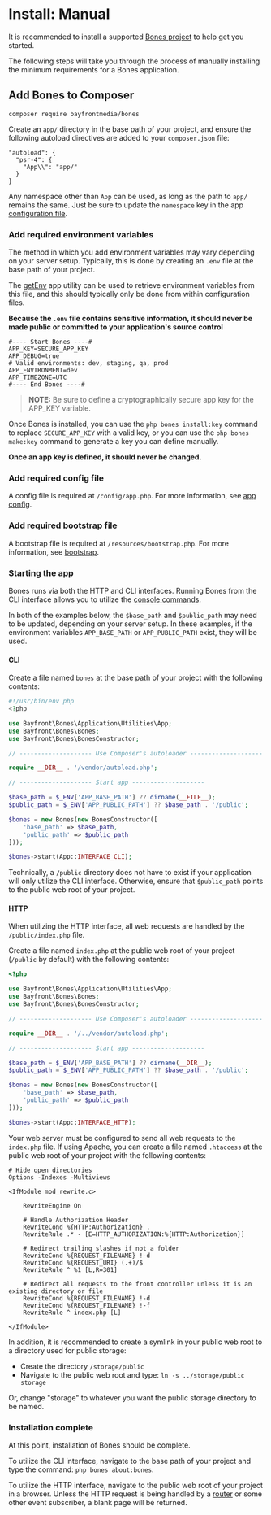 # Install: Manual

It is recommended to install a supported [Bones project](../../README.md#installation) to help get you started.

The following steps will take you through the process of manually installing 
the minimum requirements for a Bones application.

## Add Bones to Composer

```shell
composer require bayfrontmedia/bones
```

Create an `app/` directory in the base path of your project, 
and ensure the following autoload directives are added to your `composer.json` file:

```
"autoload": {
  "psr-4": {
    "App\\": "app/"
  }
}
```

Any namespace other than `App` can be used, as long as the path to `app/` remains the same. 
Just be sure to update the `namespace` key in the app [configuration file](#add-required-config-file).

### Add required environment variables

The method in which you add environment variables may vary depending on your server setup.
Typically, this is done by creating an `.env` file at the base path of your project.

The [getEnv](../utilities/app.md#getenv) app utility can be used to retrieve environment variables from this file,
and this should typically only be done from within configuration files.

**Because the `.env` file contains sensitive information,
it should never be made public or committed to your application's source control**

```dotenv
#---- Start Bones ----#
APP_KEY=SECURE_APP_KEY
APP_DEBUG=true
# Valid environments: dev, staging, qa, prod
APP_ENVIRONMENT=dev
APP_TIMEZONE=UTC
#---- End Bones ----#
```

> **NOTE:** Be sure to define a cryptographically secure app key for the APP_KEY variable.

Once Bones is installed, you can use the `php bones install:key` command to replace `SECURE_APP_KEY` with a valid key,
or you can use the `php bones make:key` command to generate a key you can define manually.

**Once an app key is defined, it should never be changed.**

### Add required config file

A config file is required at `/config/app.php`. For more information, see [app config](../usage/config.md).

### Add required bootstrap file

A bootstrap file is required at `/resources/bootstrap.php`. For more information, see [bootstrap](../usage/bootstrap.md).

### Starting the app

Bones runs via both the HTTP and CLI interfaces. Running Bones from the CLI interface allows you to utilize the [console commands](../usage/console.md).

In both of the examples below, the `$base_path` and `$public_path` may need to be updated, depending on your server setup.
In these examples, if the environment variables `APP_BASE_PATH` or `APP_PUBLIC_PATH` exist, they will be used.

#### CLI

Create a file named `bones` at the base path of your project with the following contents:

```php
#!/usr/bin/env php
<?php

use Bayfront\Bones\Application\Utilities\App;
use Bayfront\Bones\Bones;
use Bayfront\Bones\BonesConstructor;

// -------------------- Use Composer's autoloader --------------------

require __DIR__ . '/vendor/autoload.php';

// -------------------- Start app --------------------

$base_path = $_ENV['APP_BASE_PATH'] ?? dirname(__FILE__);
$public_path = $_ENV['APP_PUBLIC_PATH'] ?? $base_path . '/public';

$bones = new Bones(new BonesConstructor([
    'base_path' => $base_path,
    'public_path' => $public_path
]));

$bones->start(App::INTERFACE_CLI);
```

Technically, a `/public` directory does not have to exist if your application will only utilize the CLI interface.
Otherwise, ensure that `$public_path` points to the public web root of your project.

#### HTTP

When utilizing the HTTP interface, all web requests are handled by the `/public/index.php` file.

Create a file named `index.php` at the public web root of your project (`/public` by default) with the following contents:

```php
<?php

use Bayfront\Bones\Application\Utilities\App;
use Bayfront\Bones\Bones;
use Bayfront\Bones\BonesConstructor;

// -------------------- Use Composer's autoloader --------------------

require __DIR__ . '/../vendor/autoload.php';

// -------------------- Start app --------------------

$base_path = $_ENV['APP_BASE_PATH'] ?? dirname(__DIR__);
$public_path = $_ENV['APP_PUBLIC_PATH'] ?? $base_path . '/public';

$bones = new Bones(new BonesConstructor([
    'base_path' => $base_path,
    'public_path' => $public_path
]));

$bones->start(App::INTERFACE_HTTP);
```

Your web server must be configured to send all web requests to the `index.php` file.
If using Apache, you can create a file named `.htaccess` at the public web root of your project with the following contents:

```
# Hide open directories
Options -Indexes -Multiviews

<IfModule mod_rewrite.c>

    RewriteEngine On

    # Handle Authorization Header
    RewriteCond %{HTTP:Authorization} .
    RewriteRule .* - [E=HTTP_AUTHORIZATION:%{HTTP:Authorization}]

    # Redirect trailing slashes if not a folder
    RewriteCond %{REQUEST_FILENAME} !-d
    RewriteCond %{REQUEST_URI} (.+)/$
    RewriteRule ^ %1 [L,R=301]

    # Redirect all requests to the front controller unless it is an existing directory or file
    RewriteCond %{REQUEST_FILENAME} !-d
    RewriteCond %{REQUEST_FILENAME} !-f
    RewriteRule ^ index.php [L]

</IfModule>
```

In addition, it is recommended to create a symlink in your public web root to a directory used for public storage:

- Create the directory `/storage/public`
- Navigate to the public web root and type: `ln -s ../storage/public storage`

Or, change "storage" to whatever you want the public storage directory to be named.

### Installation complete

At this point, installation of Bones should be complete.

To utilize the CLI interface, navigate to the base path of your project and type the command: `php bones about:bones`.

To utilize the HTTP interface, navigate to the public web root of your project in a browser.
Unless the HTTP request is being handled by a [router](../services/router.md) or some other event subscriber, a blank page will be returned.